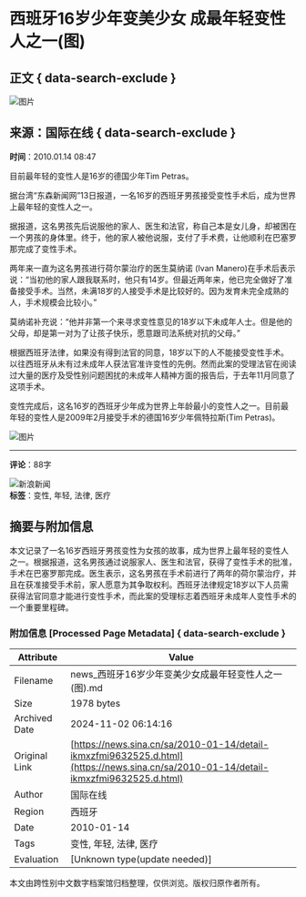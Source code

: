 # 西班牙16岁少年变美少女 成最年轻变性人之一(图)

## 正文 { data-search-exclude }


![图片](https://n.sinaimg.cn/sinakd10200/360/w180h180/20221208/b0a9-96bff058837bb3a4d8d2d4bca94a4cdb.jpg)

## 来源：国际在线   { data-search-exclude }
**时间**：2010.01.14 08:47

目前最年轻的变性人是16岁的德国少年Tim Petras。

据台湾“东森新闻网”13日报道，一名16岁的西班牙男孩接受变性手术后，成为世界上最年轻的变性人之一。

据报道，这名男孩先后说服他的家人、医生和法官，称自己本是女儿身，却被困在一个男孩的身体里。终于，他的家人被他说服，支付了手术费，让他顺利在巴塞罗那完成了变性手术。

两年来一直为这名男孩进行荷尔蒙治疗的医生莫纳诺 (Ivan Manero)在手术后表示说：“当初他的家人跟我联系时，他只有14岁。但最近两年来，他已完全做好了准备接受手术。当然，未满18岁的人接受手术是比较好的。因为发育未完全成熟的人，手术规模会比较小。”

莫纳诺补充说：“他并非第一个来寻求变性意见的18岁以下未成年人士。但是他的父母，却是第一对为了让孩子快乐，愿意跟司法系统对抗的父母。”

根据西班牙法律，如果没有得到法官的同意，18岁以下的人不能接受变性手术。以往西班牙从未有过未成年人获法官准许变性的先例。然而此案的受理法官在阅读过大量的医疗及受性别问题困扰的未成年人精神方面的报告后，于去年11月同意了这项手术。

变性完成后，这名16岁的西班牙少年成为世界上年龄最小的变性人之一。目前最年轻的变性人是2009年2月接受手术的德国16岁少年佩特拉斯(Tim Petras)。

![图片](https://n.sinaimg.cn/default/2fb77759/20151125/320X320.png)

---

**评论**：88字

![新浪新闻](https://n.sinaimg.cn/default/80905340/20200331/sinalogo.png)  
**标签**：变性, 年轻, 法律, 医疗

## 摘要与附加信息

<!-- tcd_abstract -->
本文记录了一名16岁西班牙男孩变性为女孩的故事，成为世界上最年轻的变性人之一。根据报道，这名男孩通过说服家人、医生和法官，获得了变性手术的批准，手术在巴塞罗那完成。医生表示，这名男孩在手术前进行了两年的荷尔蒙治疗，并且在获准接受手术前，家人愿意为其争取权利。西班牙法律规定18岁以下人员需获得法官同意才能进行变性手术，而此案的受理标志着西班牙未成年人变性手术的一个重要里程碑。
<!-- tcd_abstract_end -->

### 附加信息 [Processed Page Metadata] { data-search-exclude }

| Attribute       | Value                                  |
|-----------------|----------------------------------------|
| Filename        | news_西班牙16岁少年变美少女成最年轻变性人之一(图).md                             |
| Size            | 1978 bytes                           |
| Archived Date   | 2024-11-02 06:14:16                             |
| Original Link   | [https://news.sina.cn/sa/2010-01-14/detail-ikmxzfmi9632525.d.html](https://news.sina.cn/sa/2010-01-14/detail-ikmxzfmi9632525.d.html)                       |
| Author          | 国际在线                               |
| Region          | 西班牙                               |
| Date            | 2010-01-14                                 |
| Tags            | 变性, 年轻, 法律, 医疗                                 |
| Evaluation            | [Unknown type(update needed)]                                 |
<!-- tcd_table_end -->

本文由跨性别中文数字档案馆归档整理，仅供浏览。版权归原作者所有。
